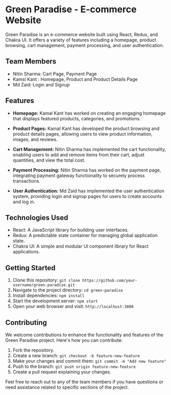 # Green Paradise - E-commerce Website

Green Paradise is an e-commerce website built using React, Redux, and Chakra UI. It offers a variety of features including a homepage, product browsing, cart management, payment processing, and user authentication.

## Team Members

- Nitin Sharma: Cart Page, Payment Page
- Kamsl Kant : Homepage, Product and Product Details Page
- Md Zaid: Login and Signup

## Features

- **Homepage:** Kamal Kant has worked on creating an engaging homepage that displays featured products, categories, and promotions.

- **Product Pages:** Kamal Kant has developed the product browsing and product details pages, allowing users to view product information, images, and reviews.

- **Cart Management:** Nitin Sharma has implemented the cart functionality, enabling users to add and remove items from their cart, adjust quantities, and view the total cost.

- **Payment Processing:** Nitin Sharma has worked on the payment page, integrating payment gateway functionality to securely process transactions.

- **User Authentication:** Md Zaid has implemented the user authentication system, providing login and signup pages for users to create accounts and log in.

## Technologies Used

- React: A JavaScript library for building user interfaces.
- Redux: A predictable state container for managing global application state.
- Chakra UI: A simple and modular UI component library for React applications.

## Getting Started

1. Clone this repository: `git clone https://github.com/your-username/green-paradise.git`
2. Navigate to the project directory: `cd green-paradise`
3. Install dependencies: `npm install`
4. Start the development server: `npm start`
5. Open your web browser and visit: `http://localhost:3000`

## Contributing

We welcome contributions to enhance the functionality and features of the Green Paradise project. Here's how you can contribute:

1. Fork the repository.
2. Create a new branch: `git checkout -b feature-new-feature`
3. Make your changes and commit them: `git commit -m "Add new feature"`
4. Push to the branch: `git push origin feature-new-feature`
5. Create a pull request explaining your changes.



Feel free to reach out to any of the team members if you have questions or need assistance related to specific sections of the project.
